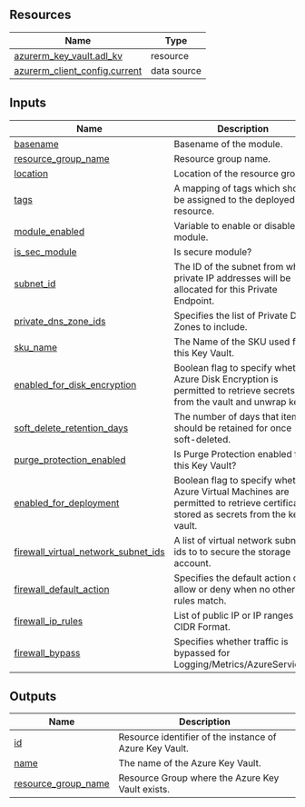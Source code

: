 <!-- BEGIN_TF_DOCS -->
## Resources

| Name | Type |
|------|------|
| [azurerm_key_vault.adl_kv](https://registry.terraform.io/providers/hashicorp/azurerm/latest/docs/resources/key_vault) | resource |
| [azurerm_client_config.current](https://registry.terraform.io/providers/hashicorp/azurerm/latest/docs/data-sources/client_config) | data source |

## Inputs

| Name | Description | Type | Default | Required |
|------|-------------|------|---------|:--------:|
| <a name="input_basename"></a> [basename](#input\_basename) | Basename of the module. | `string` | n/a | yes |
| <a name="input_resource_group_name"></a> [resource\_group\_name](#input\_resource\_group\_name) | Resource group name. | `string` | n/a | yes |
| <a name="input_location"></a> [location](#input\_location) | Location of the resource group. | `string` | n/a | yes |
| <a name="input_tags"></a> [tags](#input\_tags) | A mapping of tags which should be assigned to the deployed resource. | `map(string)` | `{}` | no |
| <a name="input_module_enabled"></a> [module\_enabled](#input\_module\_enabled) | Variable to enable or disable the module. | `bool` | `true` | no |
| <a name="input_is_sec_module"></a> [is\_sec\_module](#input\_is\_sec\_module) | Is secure module? | `bool` | `true` | no |
| <a name="input_subnet_id"></a> [subnet\_id](#input\_subnet\_id) | The ID of the subnet from which private IP addresses will be allocated for this Private Endpoint. | `string` | `""` | no |
| <a name="input_private_dns_zone_ids"></a> [private\_dns\_zone\_ids](#input\_private\_dns\_zone\_ids) | Specifies the list of Private DNS Zones to include. | `list(string)` | `[]` | no |
| <a name="input_sku_name"></a> [sku\_name](#input\_sku\_name) | The Name of the SKU used for this Key Vault. | `string` | `"standard"` | no |
| <a name="input_enabled_for_disk_encryption"></a> [enabled\_for\_disk\_encryption](#input\_enabled\_for\_disk\_encryption) | Boolean flag to specify whether Azure Disk Encryption is permitted to retrieve secrets from the vault and unwrap keys. | `bool` | `false` | no |
| <a name="input_soft_delete_retention_days"></a> [soft\_delete\_retention\_days](#input\_soft\_delete\_retention\_days) | The number of days that items should be retained for once soft-deleted. | `number` | `90` | no |
| <a name="input_purge_protection_enabled"></a> [purge\_protection\_enabled](#input\_purge\_protection\_enabled) | Is Purge Protection enabled for this Key Vault? | `bool` | `true` | no |
| <a name="input_enabled_for_deployment"></a> [enabled\_for\_deployment](#input\_enabled\_for\_deployment) | Boolean flag to specify whether Azure Virtual Machines are permitted to retrieve certificates stored as secrets from the key vault. | `bool` | `false` | no |
| <a name="input_firewall_virtual_network_subnet_ids"></a> [firewall\_virtual\_network\_subnet\_ids](#input\_firewall\_virtual\_network\_subnet\_ids) | A list of virtual network subnet ids to to secure the storage account. | `list(string)` | `[]` | no |
| <a name="input_firewall_default_action"></a> [firewall\_default\_action](#input\_firewall\_default\_action) | Specifies the default action of allow or deny when no other rules match. | `string` | `"Deny"` | no |
| <a name="input_firewall_ip_rules"></a> [firewall\_ip\_rules](#input\_firewall\_ip\_rules) | List of public IP or IP ranges in CIDR Format. | `list(string)` | `[]` | no |
| <a name="input_firewall_bypass"></a> [firewall\_bypass](#input\_firewall\_bypass) | Specifies whether traffic is bypassed for Logging/Metrics/AzureServices. | `string` | `"AzureServices"` | no |

## Outputs

| Name | Description |
|------|-------------|
| <a name="output_id"></a> [id](#output\_id) | Resource identifier of the instance of Azure Key Vault. |
| <a name="output_name"></a> [name](#output\_name) | The name of the Azure Key Vault. |
| <a name="output_resource_group_name"></a> [resource\_group\_name](#output\_resource\_group\_name) | Resource Group where the Azure Key Vault exists. |
<!-- END_TF_DOCS -->